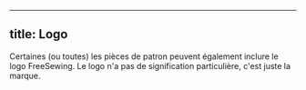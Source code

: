 ***

## title: Logo

Certaines (ou toutes) les pièces de patron peuvent également inclure le logo FreeSewing. Le logo n'a pas de signification particulière, c'est juste la marque.

<Legend part="logo" caption="The FreeSewing logo" >
